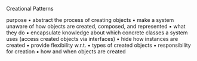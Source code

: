 
Creational Patterns

purpose
    ▪ abstract the process of creating objects
    ▪ make a system unaware of how objects are created, composed,
    and represented
▪ what they do
    ▪ encapsulate knowledge about which concrete classes a system
    uses (access created objects via interfaces)
    ▪ hide how instances are created
▪ provide flexibility w.r.t.
    ▪ types of created objects
    ▪ responsibility for creation
    ▪ how and when objects are created